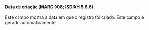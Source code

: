 #### Data de criação  (MARC 008; ISDIAH 5.6.6)
Este campo mostra a data em que o registro foi criado. Este campo é gerado automaticamente.
